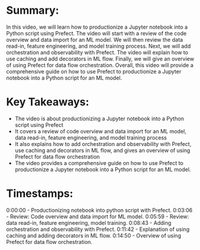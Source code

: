 # Summary:

In this video, we will learn how to productionize a Jupyter notebook into a Python script using Prefect. The video will start with a review of the code overview and data import for an ML model. We will then review the data read-in, feature engineering, and model training process. Next, we will add orchestration and observability with Prefect. The video will explain how to use caching and add decorators in ML flow. Finally, we will give an overview of using Prefect for data flow orchestration. Overall, this video will provide a comprehensive guide on how to use Prefect to productionize a Jupyter notebook into a Python script for an ML model.

# Key Takeaways:

- The video is about productionizing a Jupyter notebook into a Python script using Prefect
- It covers a review of code overview and data import for an ML model, data read-in, feature engineering, and model training process
- It also explains how to add orchestration and observability with Prefect, use caching and decorators in ML flow, and gives an overview of using Prefect for data flow orchestration
- The video provides a comprehensive guide on how to use Prefect to productionize a Jupyter notebook into a Python script for an ML model.

# Timestamps:

0:00:00 - Productionizing notebook into python script with Prefect.
0:03:06 - Review: Code overview and data import for ML model.
0:05:59 - Review: data read-in, feature engineering, model training.
0:08:43 - Adding orchestration and observability with Prefect.
0:11:42 - Explanation of using caching and adding decorators in ML flow.
0:14:50 - Overview of using Prefect for data flow orchestration.